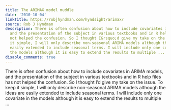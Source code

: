 ```yaml
---
title: The ARIMAX model muddle
date: '2010-10-04'
linkTitle: https://robjhyndman.com/hyndsight/arimax/
source: Rob J Hyndman
description: There is often confusion about how to include covariates in ARIMA models,
  and the presentation of the subject in various textbooks and in R help files has
  not helped the confusion. So I thought I&rsquo;d give my take on the issue. To keep
  it simple, I will only describe non-seasonal ARIMA models although the ideas are
  easily extended to include seasonal terms. I will include only one covariate in
  the models although it is easy to extend the results to multiple ...
disable_comments: true
---
```

There is often confusion about how to include covariates in ARIMA models, and the presentation of the subject in various textbooks and in R help files has not helped the confusion. So I thought I&rsquo;d give my take on the issue. To keep it simple, I will only describe non-seasonal ARIMA models although the ideas are easily extended to include seasonal terms. I will include only one covariate in the models although it is easy to extend the results to multiple ...